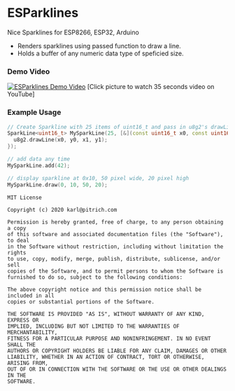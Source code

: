 # ESParklines
Nice Sparklines for ESP8266, ESP32, Arduino

- Renders sparklines using passed function to draw a line.
- Holds a buffer of any numeric data type of speficied size.

### Demo Video
[![ESParklines Demo Video](http://img.youtube.com/vi/Pvfijfrt5HI/0.jpg)](http://www.youtube.com/watch?v=Pvfijfrt5HI "ESParklines Demo Video")
[Click picture to watch 35 seconds video on YouTube]

### Example Usage

```cpp
// Create Sparkline with 25 items of uint16_t and pass in u8g2's drawLine
SparkLine<uint16_t> MySparkLine(25, [&](const uint16_t x0, const uint16_t y0, const uint16_t x1, const uint16_t y1) { 
  u8g2.drawLine(x0, y0, x1, y1);
});

// add data any time
MySparkLine.add(42);

// display sparkline at 0x10, 50 pixel wide, 20 pixel high
MySparkLine.draw(0, 10, 50, 20);
```


```
MIT License

Copyright (c) 2020 karl@pitrich.com

Permission is hereby granted, free of charge, to any person obtaining a copy
of this software and associated documentation files (the "Software"), to deal
in the Software without restriction, including without limitation the rights
to use, copy, modify, merge, publish, distribute, sublicense, and/or sell
copies of the Software, and to permit persons to whom the Software is
furnished to do so, subject to the following conditions:

The above copyright notice and this permission notice shall be included in all
copies or substantial portions of the Software.

THE SOFTWARE IS PROVIDED "AS IS", WITHOUT WARRANTY OF ANY KIND, EXPRESS OR
IMPLIED, INCLUDING BUT NOT LIMITED TO THE WARRANTIES OF MERCHANTABILITY,
FITNESS FOR A PARTICULAR PURPOSE AND NONINFRINGEMENT. IN NO EVENT SHALL THE
AUTHORS OR COPYRIGHT HOLDERS BE LIABLE FOR ANY CLAIM, DAMAGES OR OTHER
LIABILITY, WHETHER IN AN ACTION OF CONTRACT, TORT OR OTHERWISE, ARISING FROM,
OUT OF OR IN CONNECTION WITH THE SOFTWARE OR THE USE OR OTHER DEALINGS IN THE
SOFTWARE.
```
